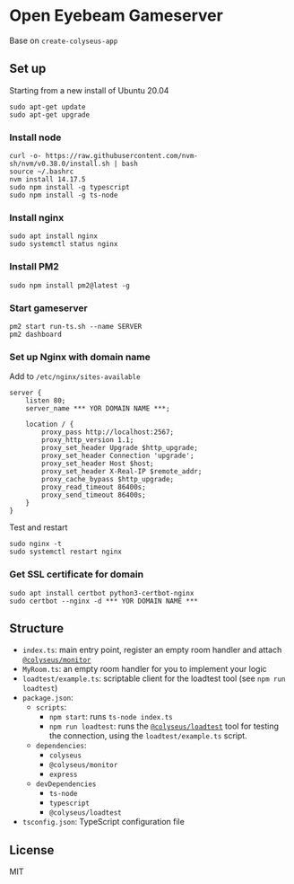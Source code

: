 # Open Eyebeam Gameserver

Base on `create-colyseus-app`

## Set up

Starting from a new install of Ubuntu 20.04

```
sudo apt-get update
sudo apt-get upgrade
```

### Install node

```
curl -o- https://raw.githubusercontent.com/nvm-sh/nvm/v0.38.0/install.sh | bash
source ~/.bashrc
nvm install 14.17.5
sudo npm install -g typescript
sudo npm install -g ts-node
```

### Install nginx

```
sudo apt install nginx
sudo systemctl status nginx
```

### Install PM2

```
sudo npm install pm2@latest -g
```

### Start gameserver

```
pm2 start run-ts.sh --name SERVER
pm2 dashboard
```

### Set up Nginx with domain name

Add to `/etc/nginx/sites-available`

```
server {
    listen 80;
    server_name *** YOR DOMAIN NAME ***;

    location / {
        proxy_pass http://localhost:2567;
        proxy_http_version 1.1;
        proxy_set_header Upgrade $http_upgrade;
        proxy_set_header Connection 'upgrade';
        proxy_set_header Host $host;
        proxy_set_header X-Real-IP $remote_addr;
        proxy_cache_bypass $http_upgrade;
        proxy_read_timeout 86400s;
        proxy_send_timeout 86400s;
    }
}
```

Test and restart

```
sudo nginx -t
sudo systemctl restart nginx
```

### Get SSL certificate for domain

```
sudo apt install certbot python3-certbot-nginx
sudo certbot --nginx -d *** YOR DOMAIN NAME ***
```

## Structure

- `index.ts`: main entry point, register an empty room handler and attach [`@colyseus/monitor`](https://github.com/colyseus/colyseus-monitor)
- `MyRoom.ts`: an empty room handler for you to implement your logic
- `loadtest/example.ts`: scriptable client for the loadtest tool (see `npm run loadtest`)
- `package.json`:
    - `scripts`:
        - `npm start`: runs `ts-node index.ts`
        - `npm run loadtest`: runs the [`@colyseus/loadtest`](https://github.com/colyseus/colyseus-loadtest/) tool for testing the connection, using the `loadtest/example.ts` script.
    - `dependencies`:
        - `colyseus`
        - `@colyseus/monitor`
        - `express`
    - `devDependencies`
        - `ts-node`
        - `typescript`
        - `@colyseus/loadtest`
- `tsconfig.json`: TypeScript configuration file


## License

MIT
